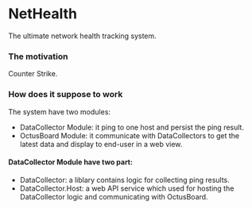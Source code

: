 # NetHealth

The ultimate network health tracking system.

### The motivation

Counter Strike.

### How does it suppose to work

The system have two modules:

- DataCollector Module: it ping to one host and persist the ping result.
- OctusBoard Module: it communicate with DataCollectors to get the latest data and display to end-user in a web view.

#### DataCollector Module have two part:

- DataCollector: a liblary contains logic for collecting ping results.
- DataCollector.Host: a web API service which used for hosting the DataCollector logic and communicating with OctusBoard.
